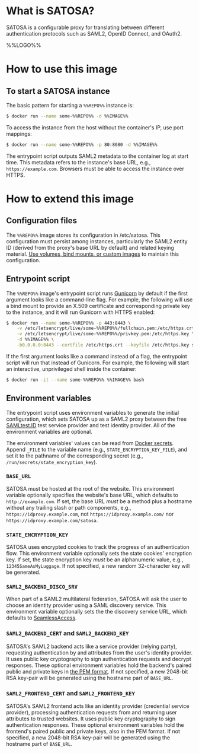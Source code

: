 # What is SATOSA?

SATOSA is a configurable proxy for translating between different authentication protocols such as SAML2, OpenID Connect, and OAuth2.

%%LOGO%%

# How to use this image

## To start a SATOSA instance

The basic pattern for starting a `%%REPO%%` instance is:

```sh
$ docker run --name some-%%REPO%% -d %%IMAGE%%
```

To access the instance from the host without the container's IP, use port mappings:

```sh
$ docker run --name some-%%REPO%% -p 80:8080 -d %%IMAGE%%
```

The entrypoint script outputs SAML2 metadata to the container log at start time.
This metadata refers to the instance's base URL, e.g., `https://example.com`.
Browsers must be able to access the instance over HTTPS.

# How to extend this image

## Configuration files

The `%%REPO%%` image stores its configuration in /etc/satosa.
This configuration must persist among instances, particularly the SAML2 entity ID (derived from the proxy's base URL by default) and related keying material.
[Use volumes, bind mounts, or custom images](https://docs.docker.com/storage/) to maintain this configuration.

## Entrypoint script

The `%%REPO%%` image's entrypoint script runs [Gunicorn](https://gunicorn.org/) by default if the first argument looks like a command-line flag.
For example, the following will use a bind mount to provide an X.509 certificate and corresponding private key to the instance, and it will run Gunicorn with HTTPS enabled:

```sh
$ docker run --name some-%%REPO%% -p 443:8443 \
    -v /etc/letsencrypt/live/some-%%REPO%%/fullchain.pem:/etc/https.crt \
    -v /etc/letsencrypt/live/some-%%REPO%%/privkey.pem:/etc/https.key \
    -d %%IMAGE%% \
    -b0.0.0.0:8443 --certfile /etc/https.crt --keyfile /etc/https.key satosa.wsgi:app
```

If the first argument looks like a command instead of a flag, the entrypoint script will run that instead of Gunicorn.
For example, the following will start an interactive, unprivileged shell inside the container:

```sh
$ docker run -it --name some-%%REPO%% %%IMAGE%% bash
```

## Environment variables

The entrypoint script uses environment variables to generate the initial configuration, which sets SATOSA up as a SAML2 proxy between the free [SAMLtest.ID](https://samltest.id/) test service provider and test identity provider.
All of the environment variables are optional.

The environment variables' values can be read from [Docker secrets](https://docs.docker.com/engine/swarm/secrets/).
Append `_FILE` to the variable name (e.g., `STATE_ENCRYPTION_KEY_FILE`), and set it to the pathname of the corresponding secret (e.g., `/run/secrets/state_encryption_key`).

### `BASE_URL`

SATOSA must be hosted at the root of the website.
This environment variable optionally specifies the website's base URL, which defaults to `http://example.com`.
If set, the base URL _must_ be a method plus a hostname without any trailing slash or path components, e.g., `https://idproxy.example.com`, not `https://idproxy.example.com/` nor `https://idproxy.example.com/satosa`.

### `STATE_ENCRYPTION_KEY`

SATOSA uses encrypted cookies to track the progress of an authentication flow.
This environment variable optionally sets the state cookies' encryption key.
If set, the state encryption key _must_ be an alphanumeric value, e.g., `12345SameAsMyLuggage`.
If not specified, a new random 32-character key will be generated.

### `SAML2_BACKEND_DISCO_SRV`

When part of a SAML2 multilateral federation, SATOSA will ask the user to choose an identity provider using a SAML discovery service.
This environment variable optionally sets the the discovery service URL, which defaults to [SeamlessAccess](https://seamlessaccess.org/).

### `SAML2_BACKEND_CERT` and `SAML2_BACKEND_KEY`

SATOSA's SAML2 backend acts like a service provider (relying party), requesting authentication by and attributes from the user's identity provider.
It uses public key cryptography to sign authentication requests and decrypt responses.
These optional environment variables hold the backend's paired public and private keys in [the PEM format](https://en.wikipedia.org/wiki/Privacy-Enhanced_Mail).
If not specified, a new 2048-bit RSA key-pair will be generated using the hostname part of `BASE_URL`.

### `SAML2_FRONTEND_CERT` and `SAML2_FRONTEND_KEY`

SATOSA's SAML2 frontend acts like an identity provider (credential service provider), processing authentication requests from and returning user attributes to trusted websites.
It uses public key cryptography to sign authentication responses.
These optional environment variables hold the frontend's paired public and private keys, also in the PEM format.
If not specified, a new 2048-bit RSA key-pair will be generated using the hostname part of `BASE_URL`.
